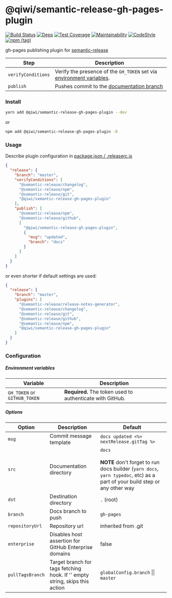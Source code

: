 # @qiwi/semantic-release-gh-pages-plugin

[![Build Status](https://travis-ci.com/qiwi/semantic-release-gh-pages-plugin.svg?branch=master)](https://travis-ci.com/qiwi/semantic-release-gh-pages-plugin)
[![Deps](https://img.shields.io/david/qiwi/semantic-release-gh-pages-plugin?label=deps)](https://david-dm.org/qiwi/semantic-release-gh-pages-plugin)
[![Test Coverage](https://api.codeclimate.com/v1/badges/c149b0666dda28813aa4/test_coverage)](https://codeclimate.com/github/qiwi/semantic-release-gh-pages-plugin/test_coverage)
[![Maintainability](https://api.codeclimate.com/v1/badges/c149b0666dda28813aa4/maintainability)](https://codeclimate.com/github/qiwi/semantic-release-gh-pages-plugin/maintainability)
[![CodeStyle](https://img.shields.io/badge/code%20style-eslint--config--qiwi-brightgreen.svg)](https://github.com/qiwi/lint-config-qiwi)
[![npm (tag)](https://img.shields.io/npm/v/@qiwi/semantic-release-gh-pages-plugin/latest.svg)](https://www.npmjs.com/package/@qiwi/semantic-release-gh-pages-plugin)

gh-pages publishing plugin for [semantic-release](https://github.com/semantic-release/semantic-release)

| Step               | Description |
|--------------------|-------------|
| `verifyConditions` | Verify the presence of the `GH_TOKEN` set via [environment variables](#environment-variables). |
| `publish`          | Pushes commit to the [documentation branch](#options) |

### Install
```bash
yarn add @qiwi/semantic-release-gh-pages-plugin --dev
```
or
```bash
npm add @qiwi/semantic-release-gh-pages-plugin -D
```

### Usage

Describe plugin configuration in [package.json / .releaserc.js](https://github.com/semantic-release/semantic-release/blob/master/docs/01-usage/plugins.md#plugins-configuration-options)
```json
{
  "release": {
    "branch": "master",
    "verifyConditions": [
      "@semantic-release/changelog",
      "@semantic-release/npm",
      "@semantic-release/git",
      "@qiwi/semantic-release-gh-pages-plugin"
    ],
    "publish": [
      "@semantic-release/npm",
      "@semantic-release/github",
      [
        "@qiwi/semantic-release-gh-pages-plugin",
        {
          "msg": "updated",
          "branch": "docs"
        }
      ]
    ]
  }
}
```
or even shorter if default settings are used:
```json
{
  "release": {
    "branch": "master",
    "plugins": [
      "@semantic-release/release-notes-generator",
      "@semantic-release/changelog",
      "@semantic-release/git",
      "@semantic-release/github",
      "@semantic-release/npm",
      "@qiwi/semantic-release-gh-pages-plugin"
    ]
  }
}
```

### Configuration
##### Environment variables

| Variable                     | Description                                               |
|------------------------------| --------------------------------------------------------- |
| `GH_TOKEN` or `GITHUB_TOKEN` | **Required.** The token used to authenticate with GitHub. |

##### Options

| Option          | Description                                             | Default |
|-----------------|---------------------------------------------------------| --------|
| `msg`           | Commit message template                                 | `docs updated <%= nextRelease.gitTag %>` |
| `src`           | Documentation directory                                 | `docs`<br/><br/>**NOTE** don't forget to run docs builder (`yarn docs`, `yarn typedoc`, etc) as a part of your build step or any other way|
| `dst`           | Destination directory                                   | `.` (root) |
| `branch`        | Docs branch to push                                     | `gh-pages` |
| `repositoryUrl` | Repository url                                          | inherited from .git |
| `enterprise`    | Disables host assertion for GitHub Enterprise domains   | false      |
| `pullTagsBranch`| Target branch for tags fetching hook. If '' empty string, skips this action | `globalConfig.branch` \|\| `master` |
